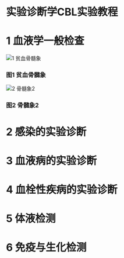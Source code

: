 # 实验诊断学CBL实验教程
# 1 血液学一般检查

![1 贫血骨髓象](http://pic.baike.soso.com/p/20130704/20130704145950-863815810.jpg)

### 图1 贫血骨髓象

![2 骨髓象2](https://img.91360.com/cms/uploadfile/2017/0216/20170216101208170.png)

### 图2 骨髓象2

# 2 感染的实验诊断

# 3 血液病的实验诊断

# 4 血栓性疾病的实验诊断

# 5 体液检测

# 6 免疫与生化检测
